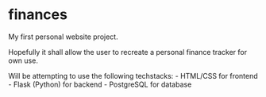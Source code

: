 # finances
My first personal website project.

Hopefully it shall allow the user to recreate a personal finance tracker for own use.

Will be attempting to use the following techstacks:
    - HTML/CSS for frontend
    - Flask (Python) for backend
    - PostgreSQL for database

